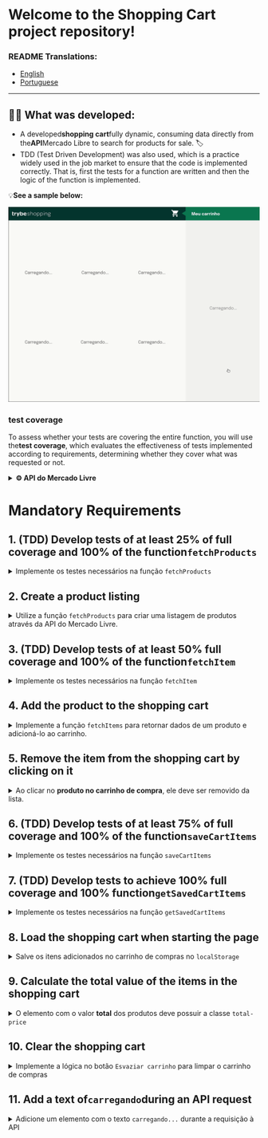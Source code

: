 # Welcome to the Shopping Cart project repository!

### README Translations:

-   [English](/README.en.md)
-   [Portuguese](/README.md)

* * *

## 👨‍💻 What was developed:

-   A developed**shopping cart**fully dynamic, consuming data directly from the**API**Mercado Libre to search for products for sale. 🏷
-   TDD (Test Driven Development) was also used, which is a practice widely used in the job market to ensure that the code is implemented correctly. That is, first the tests for a function are written and then the logic of the function is implemented.

:bulb:**See a sample below:**

![project sample](./sample.gif)

### test coverage

To assess whether your tests are covering the entire function, you will use the**test coverage**, which evaluates the effectiveness of tests implemented according to requirements, determining whether they cover what was requested or not.

<details>
<summary><strong>⚙️ API do Mercado Livre</strong></summary><br />

O[Free Market API Manual](https://developers.mercadolivre.com.br/pt_br/itens-e-buscas)contains all the information about the API (return, structure).

</details>

# Mandatory Requirements

## 1. (TDD) Develop tests of at least 25% of full coverage and 100% of the function`fetchProducts`

<details>
  <summary>
    Implemente os testes necessários na função <code>fetchProducts</code>
  </summary> <br />

The file to implement the test is already created, it is called`fetchProducts.test.js`and it is inside the folder`tests`.

**What you should test:**

-   Test yourself`fetchProducts`is a function;

-   run the function`fetchProducts`with the argument`'computador'`and test if`fetch`was called;

-   Test whether, when calling the function`fetchProducts`with the argument`'computador'`, the function`fetch`use the endpoint`'https://api.mercadolibre.com/sites/MLB/search?q=computador'`;

-   Test if the function return`fetchProducts`with the argument`'computador'`is a data structure equal to the object`computadorSearch`, which is already imported into the file.

-   Test whether, when calling the function`fetchProducts`with no argument, returns an error with the message:`'You must provide an url'`.

> **Keeping an eye on the tip 👀:**Remember to use the`new Error('mensagem esperada aqui')`to compare with the object returned from the API.
> Read carefully what is being asked and implement one test at a time!

⚠️**Heads up:**You must implement all of the tests above, regardless of what is sufficient for test coverage.

**What will be tested:**

-   It will be evaluated if the implemented tests reach at least 25% of the total coverage and 100% of the function`fetchProducts`.

</details>

## 2. Create a product listing

<details>
  <summary>
    Utilize a função <code>fetchProducts</code> para criar uma listagem de produtos através da API do Mercado Livre.
  </summary> <br />

the function file`fetchProducts`is already created and is inside the folder`helpers`and is imported inside the HTML file.

-   implement the function`fetchProducts`to return the product listing;

-   Utilize o_endpoint_`https://api.mercadolibre.com/sites/MLB/search?q=$QUERY`, Where:

    -   The value of`$QUERY`must be**necessarily**the term`computador`;

    -   The return of products is found in the array`results`;

-   Use the function`createProductItemElement()`to create the components_HTML_pertaining to a product:

    -   Add each element returned from the function`createProductItemElement(product)`as child of element`<section class="items">`.

**Obs:**Use the variables provided in the code, they must refer to the following fields:

-   `sku`: is the field`id`returned by the API;
-   `name`: is the field`title`returned by the API;
-   `image`: is the field`thumbnail`returned by the API.

To perform your function`fetchProducts`just call in your file`script.js`;

<details>
<summary>Clique aqui para ver o retorno da API</summary>

```json
{
  "site_id": "MLB",
  "country_default_time_zone": "GMT-03:00",
  "query": "$computador",
  "paging": {...},
  "results": [
    {
      "id": "MLB2025368730",
      "site_id": "MLB",
      "title": "Computador Completo Fácil Intel Core I3 8gb Ssd 240gb ",
      "seller": {},
      "price": 1859.07,
      "prices": {},
      "sale_price": null,
      "currency_id": "BRL",
      "available_quantity": 100,
      "sold_quantity": 500,
      "buying_mode": "buy_it_now",
      "listing_type_id": "gold_pro",
      "stop_time": "2041-09-12T04:00:00.000Z",
      "condition": "new",
      "permalink": "https://produto.mercadolivre.com.br/MLB-2025368730-computador-completo-facil-intel-core-i3-8gb-ssd-240gb-_JM",
      "thumbnail": "http://http2.mlstatic.com/D_704139-MLB47542929423_092021-I.jpg",
      "thumbnail_id": "704139-MLB47542929423_092021",
      "accepts_mercadopago": true,
      "installments": {},
      "address": {},
      "shipping": {},
      "seller_address": {},
      "attributes": [],
      "differential_pricing": {},
      "original_price": 1999,
      "category_id": "MLB1649",
      "official_store_id": 3807,
      "domain_id": "MLB-DESKTOP_COMPUTERS",
      "catalog_product_id": null,
      "tags": [],
      "order_backend": 1,
      "use_thumbnail_id": true,
      "offer_score": null,
      "offer_share": null,
      "match_score": null,
      "winner_item_id": null,
      "melicoin": null,
      "discounts": null
    },
    // {...} restante da lista de produtos
  ],
  "sort": {...},
  "available_sorts": {...},
  "filters": {...},
  "available_filters": {...}
}

```

</details>

**What will be tested:**

-   The element with class`.item`should be each item in the product list.

</details>

## 3. (TDD) Develop tests of at least 50% full coverage and 100% of the function`fetchItem`

<details>
  <summary>
    Implemente os testes necessários na função <code>fetchItem</code>
  </summary> <br />

**What you should test:**

-   Test yourself`fetchItem`is a function;

-   run the function`fetchItem`with the argument of the item "MLB1615760527" and test if`fetch`was called;

-   Test whether, when calling the function`fetchItem`with the argument of the item "MLB1615760527", the function`fetch`use the endpoint "<https://api.mercadolibre.com/items/MLB1615760527">;

-   Test if the function return`fetchItem`with the item argument "MLB1615760527" is a data structure equal to the object`item`which is already imported into the file.

-   Test whether, when calling the function`fetchItem`with no argument, returns an error with the message:`'You must provide an url'`.

> **Keeping an eye on the tip 👀:**Remember to use the`new Error('mensagem esperada aqui')`to compare with the object returned from the API.
> Read carefully what is being asked and implement one test at a time!

**What will be tested:**

-   It will be evaluated if the implemented tests reach at least 50% of the total coverage and 100% of the function`fetchItem`.

</details>

## 4. Add the product to the shopping cart

<details>
  <summary>
    Implemente a função <code>fetchItems</code> para retornar dados de um produto e adicioná-lo ao carrinho.
  </summary> <br />

Every product on the page_HTML_has a button named`Adicionar ao carrinho`and, by clicking on this button, you must make a request that will return all the details of a product.

-   implement the function`fetchItems`to request the details of just**a**product;

-   Utilize o_endpoint_`https://api.mercadolibre.com/items/$ItemID`, Where`$ItemID`and the`id`of the product to be searched;

-   Use the function`createCartItemElement()`to create the components_HTML_referring to an item in the cart;

**Obs:**`salePrice`it's the field`price`returned by the API.

-   Add the element returned from the function`createCartItemElement(product)`as child of element`<ol class="cart__items">`.

For example, if the`id`of the product is`MLB1341706310`, the return of_endpoint_will be something not formatted:

<details>
<summary><strong>Clique aqui para ver o retorno da API</strong></summary>

```json
{
    "id": "MLB1341706310",
    "site_id": "MLB",
    "title": "Processador Amd Ryzen 5 2600 6 Núcleos 64 Gb",
    "subtitle": null,
    "seller_id": 245718870,
    "category_id": "MLB1693",
    "official_store_id": 1929,
    "price": 879,
    "base_price": 879,
    "original_price": null,
    "currency_id": "BRL",
    "initial_quantity": 0,
    "available_quantity": 0,
    "sold_quantity": 0,
    //[...]
    "warranty": "Garantia de fábrica: 3 anos",
    "catalog_product_id": "MLB9196241",
    "domain_id": "MLB-COMPUTER_PROCESSORS",
    "parent_item_id": null,
    "differential_pricing": null,
    "deal_ids": [],
    "automatic_relist": false,
    "date_created": "2019-10-15T18:13:00.000Z",
    "last_updated": "2019-12-20T18:06:54.000Z",
    "health": null,
    "catalog_listing": true
}
```

</details>

**What will be tested:**

-   The element with class`.cart__items`must add the chosen item, correctly presenting its id, title and price information.

</details>

## 5. Remove the item from the shopping cart by clicking on it

<details>
  <summary>
    Ao clicar no <strong>produto no carrinho de compra</strong>, ele deve ser removido da lista.
  </summary> <br />

When clicking on one of the items in the shopping cart, that item must be removed from the list. For that:

-   Use the function`cartItemClickListener(event)`to implement the logic needed to remove the item from the cart.

**What will be tested:**

-   Remove the item from the shopping cart by clicking on it;

</details>

## 6. (TDD) Develop tests of at least 75% of full coverage and 100% of the function`saveCartItems`

<details>
  <summary>
    Implemente os testes necessários na função <code>saveCartItems</code>
  </summary> <br />

The file to implement the test is already created, it is called`saveCartItems.test.js`and it is inside the folder`tests`.

⚠️**Heads up:**Do not change the structure already implemented in the test files, just add the tests inside the block`describe`.

**What you should test:**

-   Test whether, when running`saveCartItems`with the argument`<ol><li>Item</li></ol>`, the method`localStorage.setItem`is called;

-   Test whether, when running`saveCartItems`with the argument`<ol><li>Item</li></ol>`, the method`localStorage.setItem`is called with two parameters, the first being 'cartItems' and the second being the value passed as an argument to`saveCartItems`.

> **Keeping an eye on the tip 👀:**Remember to use the`new Error('mensagem esperada aqui')`to compare with the object returned from the API.
> Read carefully what is being asked and implement one test at a time!

⚠️**Heads up:**You must implement all of the tests above, regardless of what is sufficient for test coverage.

**What will be tested:**

-   It will be evaluated if the implemented tests reach at least 75% of the total coverage and 100% of the function`saveCartItems`.

</details>

## 7. (TDD) Develop tests to achieve 100% full coverage and 100% function`getSavedCartItems`

<details>
  <summary>
    Implemente os testes necessários na função <code>getSavedCartItems</code>
  </summary> <br />

The file to implement the test is already created, it is called`getSavedCartItems.test.js`and it is inside the folder`tests`.

⚠️**Heads up:**Do not change the structure already implemented in the test files, just add the tests inside the block`describe`.

**What you test:**

-   Test whether, when running`getSavedCartItems`, the method`localStorage.getItem`is called;

-   Test whether, when running`getSavedCartItems`, the method`localStorage.getItem`is called with 'cartItems' as a parameter.

> **Keeping an eye on the tip 👀:**Remember to use the`new Error('mensagem esperada aqui')`to compare with the object returned from the API.
> Read carefully what is being asked and implement one test at a time!

⚠️**Heads up:**You must implement all of the tests above, regardless of what is sufficient for test coverage.

**What will be tested:**

-   It will be evaluated if the implemented tests reach 100% of the total coverage and 100% of the function`getSavedCartItems`.

</details>

## 8. Load the shopping cart when starting the page

<details>
  <summary>
    Salve os itens adicionados no carrinho de compras no <code>localStorage</code>
  </summary> <br />

When loading the page, the current state of the shopping cart must be loaded from the**LocalStorage**. For this to work, shopping cart items must be saved to the**LocalStorage**, that is, the**addition**e**removal**of a product must be addressed so that the list is always up to date.

For that, you will have to implement the functions`saveCartItems`e`getSavedCartItems`that are already created with the name`saveCartItems.js`e`getSavedCartItems.js`, respectively, inside the folder`helpers`.

-   implement the function`saveCartItems`which must possess the logic to just**add**o item no`localStorage`in a key called`cartItems`;

-   implement the function`getSavedCartItems`which must possess the logic to just**turn back**o item do`localStorage`.

⚠️ The function`saveCartItems`**no**must retrieve the items from`localStorage`. The function`getSavedCartItems`**no**must add an item in`localStorage`.

**What will be tested:**

-   When the page is refreshed, it should remain with all the items in the cart previously added.

</details>

## 9. Calculate the total value of the items in the shopping cart

<details>
  <summary>
    O elemento com o valor <strong>total</strong> dos produtos deve possuir a classe <code>total-price</code>
  </summary> <br />

Each time the shopping cart is modified, it will be necessary to calculate the total value of the products and present them on the main page of the project. For that:

-   Implement a logic to add up all products in the cart;

-   Create an element with the class`total-price`and add the text with the total value of the products;

> **Remember 💭:**When adding a product to the cart, a request is made to the API. Make sure that the API has already returned the information before performing the sum of the products.

> **Keeping an eye on the tip 👀:**do not use the`toFixed()`, find other alternatives to round values.

**What will be tested:**

-   Calculate the total value of shopping cart items asynchronously;

</details>

## 10. Clear the shopping cart

<details>
  <summary>
    Implemente a lógica no botão <code>Esvaziar carrinho</code> para limpar o carrinho de compras
  </summary> <br />

The empty cart button is already implemented, but it still doesn't fulfill its purpose. For that:

-   Make sure the button has**necessarily**the class`empty-cart`;

-   Implement logic to remove**all**shopping cart items;

**What will be tested:**

-   Check the button to clear shopping cart;

</details>

## 11. Add a text of`carregando`during an API request

<details>
  <summary>
    Adicione um elemento com o texto <code>carregando...</code> durante a requisição à API
  </summary> <br />

A request to the API takes a certain amount of time and during this process the person using the page has no way of knowing if the request was successful or not. Therefore, some form is usually used to show that the request is still in progress. For that:

-   Create an element that contains the text`carregando...`, which should appear somewhere on the page;

-   add the class`loading`to the element that has the text`carregando...`;

-   Display this element only**during**the API request.

> **Keeping an eye on the tip 👀:**You can create a function that adds the element with the text to the DOM`carregando...`and another to remove it, what do you think?

**What will be tested:**

-   Checks whether to add "loading" text during an API request.

</details>
